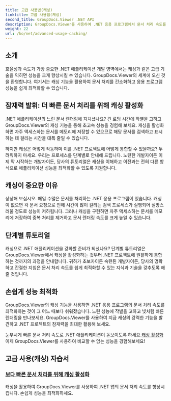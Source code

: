 ```yaml
---
title: 고급 사용법(캐싱)
linktitle: 고급 사용법(캐싱)
second_title: GroupDocs.Viewer .NET API
description: GroupDocs.Viewer를 사용하여 .NET 응용 프로그램에서 문서 처리 속도를 최적화하는 고급 기술을 알아보세요. 더 빠른 성능을 위해 캐싱을 활성화하는 방법을 지금 알아보세요!
weight: 22
url: /ko/net/advanced-usage-caching/
---
```


## 소개

효율성과 속도가 가장 중요한 .NET 애플리케이션 개발 영역에서는 캐싱과 같은 고급 기술을 익히면 성능을 크게 향상시킬 수 있습니다. GroupDocs.Viewer의 세계에 오신 것을 환영합니다. 여기서는 캐싱 기능을 활용하여 문서 처리를 간소화하고 응용 프로그램 성능을 쉽게 최적화할 수 있습니다.

## 잠재력 발휘: 더 빠른 문서 처리를 위해 캐싱 활성화

.NET 애플리케이션의 느린 문서 렌더링에 지치셨나요? 긴 로딩 시간에 작별을 고하고 GroupDocs.Viewer의 캐싱 기능을 통해 초고속 성능을 경험해 보세요. 캐싱을 활성화하면 자주 액세스하는 문서를 메모리에 저장할 수 있으므로 해당 문서를 검색하고 표시하는 데 걸리는 시간을 대폭 줄일 수 있습니다.

하지만 캐싱은 어떻게 작동하며 이를 .NET 프로젝트에 어떻게 통합할 수 있을까요? 두려워하지 마세요. 우리는 프로세스를 단계별로 안내해 드립니다. 노련한 개발자이든 이제 막 시작하는 개발자이든, 당사의 튜토리얼은 캐싱을 이해하고 이전과는 전혀 다른 방식으로 애플리케이션 성능을 최적화할 수 있도록 지원합니다.

## 캐싱이 중요한 이유

상상해 보십시오. 매일 수많은 문서를 처리하는 .NET 응용 프로그램이 있습니다. 캐싱이 없으면 각 문서 요청으로 인해 시간이 많이 걸리는 검색 프로세스가 실행되어 실망스러울 정도로 성능이 저하됩니다. 그러나 캐싱을 구현하면 자주 액세스하는 문서를 메모리에 저장하여 중복 처리를 제거하고 문서 렌더링 속도를 크게 높일 수 있습니다.

## 단계별 튜토리얼

캐싱으로 .NET 애플리케이션을 강화할 준비가 되셨나요? 단계별 튜토리얼은 GroupDocs.Viewer에서 캐싱을 활성화하는 것부터 .NET 프로젝트에 원활하게 통합하는 것까지의 과정을 안내합니다. 귀하가 초보자이든 숙련된 개발자이든, 당사의 명확하고 간결한 지침은 문서 처리 속도를 쉽게 최적화할 수 있는 지식과 기술을 갖추도록 해줄 것입니다.

## 손쉽게 성능 최적화

GroupDocs.Viewer의 캐싱 기능을 사용하면 .NET 응용 프로그램의 문서 처리 속도를 최적화하는 것이 그 어느 때보다 쉬워졌습니다. 느린 성능에 작별을 고하고 빛처럼 빠른 렌더링을 만나보세요. GroupDocs.Viewer를 사용하여 지금 캐싱의 강력한 기능을 발견하고 .NET 프로젝트의 잠재력을 최대한 활용해 보세요.

 눈부시게 빠른 문서 처리 속도로 .NET 애플리케이션이 돋보이도록 하세요.[캐싱 활성화](./enable-caching/) 이제 GroupDocs.Viewer를 사용하여 비교할 수 없는 성능을 경험해보세요!

## 고급 사용(캐싱) 자습서
### [보다 빠른 문서 처리를 위해 캐싱 활성화](./enable-caching/)
캐싱을 활용하여 GroupDocs.Viewer를 사용하여 .NET 앱의 문서 처리 속도를 향상시킵니다. 손쉽게 성능을 최적화하세요.